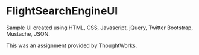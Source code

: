 FlightSearchEngineUI
====================

Sample UI created using HTML, CSS, Javascript, jQuery, Twitter Bootstrap, Mustache, JSON.

This was an assignment provided by ThoughtWorks.
